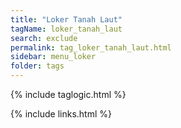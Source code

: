 ```yaml
---
title: "Loker Tanah Laut"
tagName: loker_tanah_laut
search: exclude
permalink: tag_loker_tanah_laut.html
sidebar: menu_loker
folder: tags
---
```

{% include taglogic.html %}

{% include links.html %}
